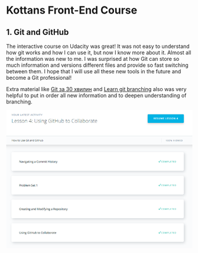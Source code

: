 # Kottans Front-End Course


## 1. Git and GitHub

The interactive course on Udacity was great! It was not easy
to understand how git works and how I can use it, but now
I know more about it. Almost all the information was new to me.
I was surprised at how Git can store so much information and versions
different files and provide so fast switching between them.
I hope that I will use all these new tools in the future and become a Git professional!

Extra material like [Git за 30 хвилин](https://codeguida.com/post/453) and 
[Learn git branching](http://learngitbranching.js.org/) also was very helpful
to put in order all new information and to deepen understanding of branching.

![Udacity Git course results](https://github.com/dnzln/kottans-frontend/blob/master/git-and-github/git-and-github.PNG)